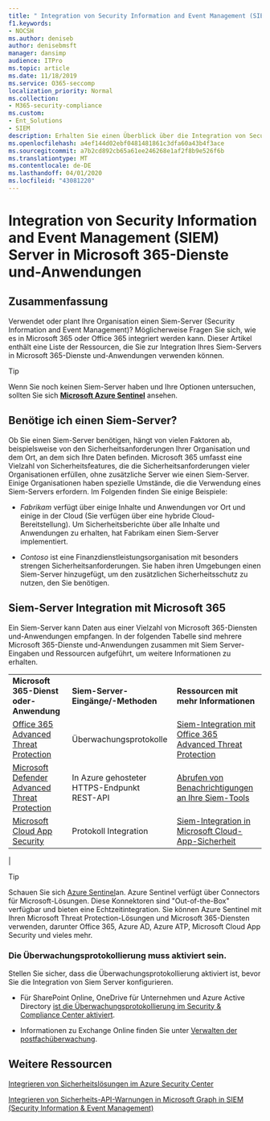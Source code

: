 ```yaml
---
title: " Integration von Security Information and Event Management (SIEM) Server in Microsoft 365-Dienste und-Anwendungen"
f1.keywords:
- NOCSH
ms.author: deniseb
author: denisebmsft
manager: dansimp
audience: ITPro
ms.topic: article
ms.date: 11/18/2019
ms.service: O365-seccomp
localization_priority: Normal
ms.collection:
- M365-security-compliance
ms.custom:
- Ent_Solutions
- SIEM
description: Erhalten Sie einen Überblick über die Integration von Security Information and Event Management (SIEM) Server mit Ihren Microsoft 365 Cloud-Diensten und-Anwendungen.
ms.openlocfilehash: a4ef144d02ebf0481481861c3dfa60a43b4f3ace
ms.sourcegitcommit: a7b2cd892cb65a61ee246268e1af2f8b9e526f6b
ms.translationtype: MT
ms.contentlocale: de-DE
ms.lasthandoff: 04/01/2020
ms.locfileid: "43081220"
---
```

# <a name="security-information-and-event-management-siem-server-integration-with-microsoft-365-services-and-applications"></a>Integration von Security Information and Event Management (SIEM) Server in Microsoft 365-Dienste und-Anwendungen

## <a name="summary"></a>Zusammenfassung

Verwendet oder plant Ihre Organisation einen Siem-Server (Security Information and Event Management)? Möglicherweise Fragen Sie sich, wie es in Microsoft 365 oder Office 365 integriert werden kann. Dieser Artikel enthält eine Liste der Ressourcen, die Sie zur Integration Ihres Siem-Servers in Microsoft 365-Dienste und-Anwendungen verwenden können.

> [!TIP]
> Wenn Sie noch keinen Siem-Server haben und Ihre Optionen untersuchen, sollten Sie sich **[Microsoft Azure Sentinel](https://docs.microsoft.com/azure/sentinel/overview)** ansehen.

## <a name="do-i-need-a-siem-server"></a>Benötige ich einen Siem-Server?

Ob Sie einen Siem-Server benötigen, hängt von vielen Faktoren ab, beispielsweise von den Sicherheitsanforderungen Ihrer Organisation und dem Ort, an dem sich Ihre Daten befinden. Microsoft 365 umfasst eine Vielzahl von Sicherheitsfeatures, die die Sicherheitsanforderungen vieler Organisationen erfüllen, ohne zusätzliche Server wie einen Siem-Server. Einige Organisationen haben spezielle Umstände, die die Verwendung eines Siem-Servers erfordern. Im Folgenden finden Sie einige Beispiele:

- *Fabrikam* verfügt über einige Inhalte und Anwendungen vor Ort und einige in der Cloud (Sie verfügen über eine hybride Cloud-Bereitstellung). Um Sicherheitsberichte über alle Inhalte und Anwendungen zu erhalten, hat Fabrikam einen Siem-Server implementiert.

- *Contoso* ist eine Finanzdienstleistungsorganisation mit besonders strengen Sicherheitsanforderungen. Sie haben ihren Umgebungen einen Siem-Server hinzugefügt, um den zusätzlichen Sicherheitsschutz zu nutzen, den Sie benötigen.

## <a name="siem-server-integration-with-microsoft-365"></a>Siem-Server Integration mit Microsoft 365

Ein Siem-Server kann Daten aus einer Vielzahl von Microsoft 365-Diensten und-Anwendungen empfangen. In der folgenden Tabelle sind mehrere Microsoft 365-Dienste und-Anwendungen zusammen mit Siem Server-Eingaben und Ressourcen aufgeführt, um weitere Informationen zu erhalten.

||||
|---|---|---|
|**Microsoft 365-Dienst oder-Anwendung**|**Siem-Server-Eingänge/-Methoden**|**Ressourcen mit mehr Informationen**|
|[Office 365 Advanced Threat Protection](office-365-atp.md)|Überwachungsprotokolle|[Siem-Integration mit Office 365 Advanced Threat Protection](siem-integration-with-office-365-ti.md)|
|[Microsoft Defender Advanced Threat Protection](https://docs.microsoft.com/windows/security/threat-protection/)|In Azure gehosteter HTTPS-Endpunkt <br/>REST-API|[Abrufen von Benachrichtigungen an Ihre Siem-Tools](https://docs.microsoft.com/windows/security/threat-protection/microsoft-defender-atp/configure-siem)|
|[Microsoft Cloud App Security](https://docs.microsoft.com/cloud-app-security/what-is-cloud-app-security)|Protokoll Integration|[Siem-Integration in Microsoft Cloud-App-Sicherheit](https://docs.microsoft.com/cloud-app-security/siem)|
|

> [!TIP]
> Schauen Sie sich [Azure Sentinel](https://docs.microsoft.com/azure/sentinel/overview)an. Azure Sentinel verfügt über Connectors für Microsoft-Lösungen. Diese Konnektoren sind "Out-of-the-Box" verfügbar und bieten eine Echtzeitintegration. Sie können Azure Sentinel mit Ihren Microsoft Threat Protection-Lösungen und Microsoft 365-Diensten verwenden, darunter Office 365, Azure AD, Azure ATP, Microsoft Cloud App Security und vieles mehr.

### <a name="audit-logging-must-be-turned-on"></a>Die Überwachungsprotokollierung muss aktiviert sein.

Stellen Sie sicher, dass die Überwachungsprotokollierung aktiviert ist, bevor Sie die Integration von Siem Server konfigurieren.

- Für SharePoint Online, OneDrive für Unternehmen und Azure Active Directory [ist die Überwachungsprotokollierung im Security & Compliance Center aktiviert](../../compliance/turn-audit-log-search-on-or-off.md).

- Informationen zu Exchange Online finden Sie unter [Verwalten der postfachüberwachung](../../compliance/enable-mailbox-auditing.md).

## <a name="more-resources"></a>Weitere Ressourcen

[Integrieren von Sicherheitslösungen im Azure Security Center](https://docs.microsoft.com/azure/security-center/security-center-partner-integration#exporting-data-to-a-siem)

[Integrieren von Sicherheits-API-Warnungen in Microsoft Graph in SIEM (Security Information &amp; Event Management)](https://docs.microsoft.com/graph/security-integration)
